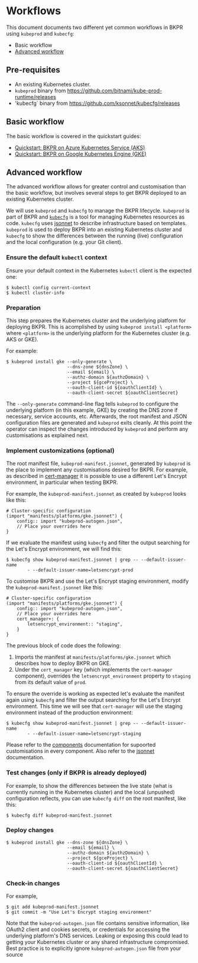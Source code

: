 
# Workflows

This document documents two different yet common workflows in BKPR using `kubeprod` and `kubecfg`:

* Basic workflow
* [Advanced workflow](#advanced-workflow)

## Pre-requisites

* An existing Kubernetes cluster.
* `kubeprod` binary from https://github.com/bitnami/kube-prod-runtime/releases
* 'kubecfg` binary from https://github.com/ksonnet/kubecfg/releases

## Basic workflow

The basic workflow is covered in the quickstart guides:

- [Quickstart: BKPR on Azure Kubernetes Service (AKS)](quickstart-aks.md)
- [Quickstart: BKPR on Google Kubernetes Engine (GKE)](quickstart-gke.md)

## Advanced workflow

The advanced workflow allows for greater control and customisation than the basic workflow, but involves several steps to get BKPR deployed to an existing Kubernetes cluster.

We will use `kubeprod` and `kubecfg` to manage the BKPR lifecycle. `kubeprod` is part of BKPR and [`kubecfg`](https://github.com/ksonnet/kubecfg) is a tool for managing Kubernetes resources as code. `kubecfg` uses [jsonnet](https://jsonnet.org) to describe infrastructure based on templates. `kubeprod` is used to deploy BKPR into an existing Kubernetes cluster and `kubecfg` to show the differences between the running (live) configuration and the local configuration (e.g. your Git client).

### Ensure the default `kubectl` context

Ensure your default context in the Kubernetes `kubectl` client is the expected one:

```
$ kubectl config current-context
$ kubectl cluster-info
```

### Preparation

This step prepares the Kubernetes cluster and the underlying platform for deploying BKPR. This is acomplished by using `kubeprod install <platform>` where `<platform>` is the underlying platform for the Kubernetes cluster (e.g. AKS or GKE).

For example:

```
$ kubeprod install gke --only-generate \
                       --dns-zone ${dnsZone} \
                       --email ${email} \
                       --authz-domain ${authzDomain} \
                       --project ${gceProject} \
                       --oauth-client-id ${oauthClientId} \
                       --oauth-client-secret ${oauthClientSecret}
```

The `--only-generate` command-line flag tells `kubeprod` to configure the underlying platform (in this example, GKE) by creating the DNS zone if necessary, service accounts, etc. Afterwards, the root manifest and JSON configuration files are generated and `kubeprod` exits cleanly. At this point the operator can inspect the changes introduced by `kubeprod` and perform any customisations as explained next.

### Implement customizations (optional)

The root manifest file, `kubeprod-manifest.jsonnet`, generated by `kubeprod` is the place to implement any customisations desired for BKPR. For example, as described in [cert-manager](components.md#cert-manager) it is possible to use a different Let's Encrypt environment, in particular when testing BKPR.

For example, the `kubeprod-manifest.jsonnet` as created by `kubeprod` looks like this:

```
# Cluster-specific configuration
(import "manifests/platforms/gke.jsonnet") {
    config:: import "kubeprod-autogen.json",
    // Place your overrides here
}
```

If we evaluate the manifest using `kubecfg` and filter the output searching for the Let's Encrypt environment, we will find this:

```
$ kubecfg show kubeprod-manifest.jsonnet | grep -- --default-issuer-name
        - --default-issuer-name=letsencrypt-prod
```

To customise BKPR and use the Let's Encrypt staging environment, modify the `kubeprod-manifest.jsonnet` like this:

```
# Cluster-specific configuration
(import "manifests/platforms/gke.jsonnet") {
    config:: import "kubeprod-autogen.json",
    // Place your overrides here
    cert_manager+: {
        letsencrypt_environment:: "staging",
    }
}
```

The previous block of code does the following:

1. Imports the manifest at `manifests/platforms/gke.jsonnet` which describes how to deploy BKPR on GKE.
1. Under the `cert_manager` key (which implements the `cert-manager` component), overrides the `letsencrypt_environment` property to `staging` from its default value of `prod`.

To ensure the override is working as expected let's evaluate the manifest again using `kubecfg` and filter the output searching for the Let's Encrypt environment. This time we will see that `cert-manager` will use the staging environment instead of the production environment:

```
$ kubecfg show kubeprod-manifest.jsonnet | grep -- --default-issuer-name
        - --default-issuer-name=letsencrypt-staging
```

Please refer to the [components](components.md) documentation for supoorted customisations in every component. Also refer to the [jsonnet](https://jsonnet.org) documentation.

### Test changes (only if BKPR is already deployed)

For example, to show the differences between the live state (what is currently running in the Kubernetes cluster) and the local (unpushed) configuration reflects, you can use `kubecfg diff` on the root manifest, like this:

```
$ kubecfg diff kubeprod-manifest.jsonnet
```

### Deploy changes

```
$ kubeprod install gke --dns-zone ${dnsZone} \
                       --email ${email} \
                       --authz-domain ${authzDomain} \
                       --project ${gceProject} \
                       --oauth-client-id ${oauthClientId} \
                       --oauth-client-secret ${oauthClientSecret}
```

### Check-in changes

For example,

```
$ git add kubeprod-manifest.jsonnet
$ git commit -m "Use Let's Encrypt staging environment"
```

Note that the `kubeprod-autogen.json` file contains sensitive information, like OAuth2 client and cookies secrets, or credentials for accessing the underlying platform's DNS services. Leaking or exposing this could lead to getting your Kubernetes cluster or any shared infrastructure compromised. Best practice is to explicitly ignore `kubeprod-autogen.json` file from your source 